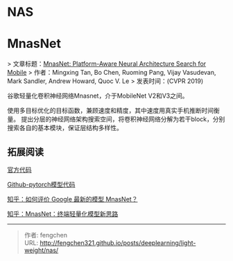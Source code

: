 # NAS

# MnasNet

&gt; 文章标题：[MnasNet: Platform-Aware Neural Architecture Search for Mobile](https://openaccess.thecvf.com/content_CVPR_2019/html/Tan_MnasNet_Platform-Aware_Neural_Architecture_Search_for_Mobile_CVPR_2019_paper)
&gt; 作者：Mingxing Tan, Bo Chen, Ruoming Pang, Vijay Vasudevan, Mark Sandler, Andrew Howard, Quoc V. Le
&gt; 发表时间：(CVPR 2019)



谷歌轻量化卷积神经网络Mnasnet，介于MobileNet V2和V3之间。

使用多目标优化的目标函数，兼顾速度和精度，其中速度用真实手机推断时间衡量。 提出分层的神经网络架构搜索空间，将卷积神经网络分解为若干block，分别搜索各自的基本模块，保证层结构多样性。

## 拓展阅读

[官方代码](https://github.com/tensorflow/tpu/tree/master/models/official/mnasnet)

[Github-pytorch模型代码](https://github.com/AnjieCheng/MnasNet-PyTorch)

[知乎：如何评价 Google 最新的模型 MnasNet？](https://www.zhihu.com/question/287988785/answer/469932620)

[知乎：MnasNet：终端轻量化模型新思路](https://zhuanlan.zhihu.com/p/42474017)



---

> 作者: fengchen  
> URL: http://fengchen321.github.io/posts/deeplearning/light-weight/nas/  

